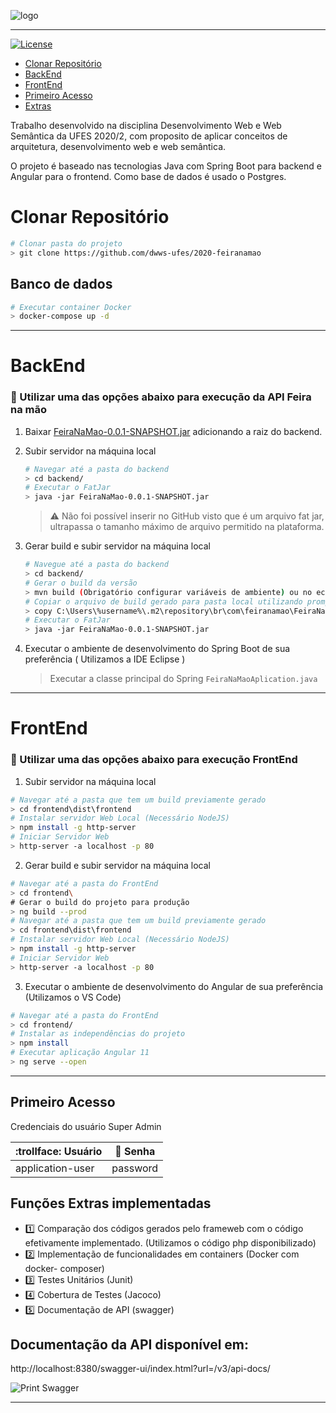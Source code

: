 ![logo](https://i.ibb.co/41jhpNj/68747470733a2f2f692e696d6775722e636f6d2f564f636d4636572e706e67-removebg-preview.png)

*****

[![License](https://img.shields.io/badge/license-MIT-blue.svg)](/LICENSE)

  * <a href="#clonar-repositório">Clonar Repositório</a>
  * <a href="#backend">BackEnd</a>
  * <a href="#frontend">FrontEnd</a>
  * <a href="#primeiro-acesso">Primeiro Acesso</a>
  * <a href="#funções-Extras-implementadas">Extras</a>

Trabalho desenvolvido na disciplina Desenvolvimento Web e Web Semântica da UFES 2020/2, com proposito de aplicar conceitos de arquitetura, desenvolvimento web e web semântica.

O projeto é baseado nas tecnologias Java com Spring Boot para backend e Angular para o frontend. Como base de dados é usado o Postgres.

# Clonar Repositório

```bash
# Clonar pasta do projeto
> git clone https://github.com/dwws-ufes/2020-feiranamao
```

## Banco de dados
```bash
# Executar container Docker
> docker-compose up -d
```
----
# BackEnd 
### :checkered_flag: Utilizar uma das opções abaixo para execução da API Feira na mão
1. Baixar  [FeiraNaMao-0.0.1-SNAPSHOT.jar]( https://drive.google.com/file/d/1UeypFa6dQNBXesuMpKAEj0-IP-n78J97/view?usp=sharing "Google Drive")
adicionando a raiz do backend. 
 
 1. Subir servidor na máquina local 
     ```bash
     # Navegar até a pasta do backend
     > cd backend/
     # Executar o FatJar
     > java -jar FeiraNaMao-0.0.1-SNAPSHOT.jar
     ```
     > :warning: Não foi possível inserir no GitHub visto que é um arquivo fat jar, ultrapassa o tamanho máximo de arquivo permitido na plataforma.
    
2.  Gerar build e subir servidor na máquina local
        
     ```bash
     # Navegue até a pasta do backend
     > cd backend/
     # Gerar o build da versão
     > mvn build (Obrigatório configurar variáveis de ambiente) ou no eclipse utilize a opção run as Maven Install 
     # Copiar o arquivo de build gerado para pasta local utilizando prompt de comando (CMD)
     > copy C:\Users\%username%\.m2\repository\br\com\feiranamao\FeiraNaMao\0.0.1-SNAPSHOT\FeiraNaMao-0.0.1-SNAPSHOT.jar FeiraNaMao-0.0.1-SNAPSHOT.jar 
     # Executar o FatJar
     > java -jar FeiraNaMao-0.0.1-SNAPSHOT.jar
     ```
     
3. Executar o ambiente de desenvolvimento do Spring Boot de sua preferência ( Utilizamos a IDE Eclipse ) 
     > Executar a classe principal do Spring `FeiraNaMaoAplication.java` 

----

# FrontEnd
### :checkered_flag: Utilizar uma das opções abaixo para execução FrontEnd


1. Subir servidor na máquina local
```bash
# Navegar até a pasta que tem um build previamente gerado
> cd frontend\dist\frontend
# Instalar servidor Web Local (Necessário NodeJS)
> npm install -g http-server
# Iniciar Servidor Web
> http-server -a localhost -p 80 
```

2. Gerar build e subir servidor na máquina local
```bash
# Navegar até a pasta do FrontEnd
> cd frontend\
# Gerar o build do projeto para produção
> ng build --prod
# Navegar até a pasta que tem um build previamente gerado
> cd frontend\dist\frontend
# Instalar servidor Web Local (Necessário NodeJS)
> npm install -g http-server
# Iniciar Servidor Web
> http-server -a localhost -p 80 
```

3. Executar o ambiente de desenvolvimento do Angular de sua preferência (Utilizamos o VS Code)
```bash
# Navegar até a pasta do FrontEnd
> cd frontend/
# Instalar as independências do projeto
> npm install
# Executar aplicação Angular 11
> ng serve --open

```
----
## Primeiro Acesso
Credenciais do usuário Super Admin

| :trollface: Usuário |:key: Senha |
| ------------- | ------------- |
| application-user  | password  |

## Funções Extras implementadas
* :one: Comparação dos códigos gerados pelo frameweb com o código efetivamente implementado. (Utilizamos o código php disponibilizado)
* :two: Implementação de funcionalidades em containers (Docker com docker- composer)
* :three: Testes Unitários    (Junit)  
* :four: Cobertura de Testes (Jacoco)
* :five: Documentação de API (swagger)

## Documentação da API disponível em: 
http://localhost:8380/swagger-ui/index.html?url=/v3/api-docs/

![Print Swagger](https://i.ibb.co/F3wCYG2/feiranamao.png)
**************
